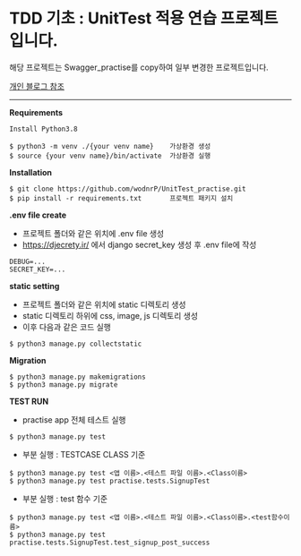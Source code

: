 # TDD 기초 : UnitTest 적용 연습 프로젝트입니다.

해당 프로젝트는 Swagger_practise를 copy하여 일부 변경한 프로젝트입니다.

[개인 블로그 참조](https://velog.io/@wodnr_09/Django-UnitTest-%ED%99%9C%EC%9A%A9%ED%95%B4%EB%B3%B4%EA%B8%B0)

---

**Requirements**
```
Install Python3.8

$ python3 -m venv ./{your venv name}    가상환경 생성
$ source {your venv name}/bin/activate  가상환경 실행
```
**Installation**
```
$ git clone https://github.com/wodnrP/UnitTest_practise.git
$ pip install -r requirements.txt       프로젝트 패키지 설치 
```

**.env file create**
- 프로젝트 폴더와 같은 위치에 .env file 생성
- https://djecrety.ir/ 에서 django secret_key 생성 후 .env file에 작성
```
DEBUG=...   
SECRET_KEY=...
```

**static setting**
- 프로젝트 폴더와 같은 위치에 static 디렉토리 생성
- static 디렉토리 하위에 css, image, js 디렉토리 생성
- 이후 다음과 같은 코드 실행
```
$ python3 manage.py collectstatic
```

**Migration**
```
$ python3 manage.py makemigrations
$ python3 manage.py migrate
```

**TEST RUN**
- practise app 전체 테스트 실행
```
$ python3 manage.py test
```
- 부분 실행 : TESTCASE CLASS 기준
```
$ python3 manage.py test <앱 이름>.<테스트 파일 이름>.<Class이름>
$ python3 manage.py test practise.tests.SignupTest
```
- 부분 실행 : test 함수 기준
```
$ python3 manage.py test <앱 이름>.<테스트 파일 이름>.<Class이름>.<test함수이름>
$ python3 manage.py test practise.tests.SignupTest.test_signup_post_success
```
